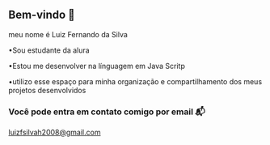 ## Bem-vindo 👋

meu nome é Luiz Fernando da Silva 



•Sou estudante da alura

•Estou me desenvolver na línguagem em Java Scritp 

•utilizo esse espaço para minha organização e compartilhamento dos meus projetos desenvolvidos

### Você pode entra em contato comigo por email 📬

luizfsilvah2008@gmail.com




